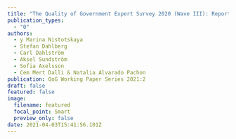 ```yaml
---
title: "The Quality of Government Expert Survey 2020 (Wave III): Report"
publication_types:
  - "0"
authors:
  - y Marina Nistotskaya
  - Stefan Dahlberg
  - Carl Dahlström
  - Aksel Sundström
  - Sofia Axelsson
  - Cem Mert Dalli & Natalia Alvarado Pachon
publication: QoG Working Paper Series 2021:2
draft: false
featured: false
image:
  filename: featured
  focal_point: Smart
  preview_only: false
date: 2021-04-03T15:41:56.101Z
---
```

